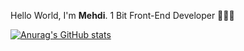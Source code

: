 Hello World, I'm **Mehdi**. 1 Bit Front-End Developer 👨🏻‍💻

[![Anurag's GitHub stats](https://github-readme-stats.vercel.app/api?username=MehdiKhoshnevisz&show_icons=true&theme=tokyonight)](https://github.com/MehdiKhoshnevisz/)

